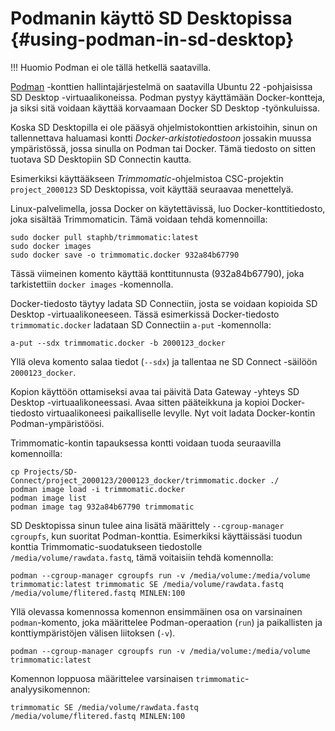 
# Podmanin käyttö SD Desktopissa {#using-podman-in-sd-desktop}

!!! Huomio
    Podman ei ole tällä hetkellä saatavilla.

[Podman](https://podman.io/) -konttien hallintajärjestelmä on saatavilla Ubuntu 22 -pohjaisissa SD Desktop -virtuaalikoneissa. Podman pystyy käyttämään Docker-kontteja, ja siksi sitä voidaan käyttää korvaamaan Docker SD Desktop -työnkuluissa.

Koska SD Desktopilla ei ole pääsyä ohjelmistokonttien arkistoihin, sinun on tallennettava haluamasi kontti _Docker-arkistotiedostoon_ jossakin muussa ympäristössä, jossa sinulla on Podman tai Docker. Tämä tiedosto on sitten tuotava SD Desktopiin SD Connectin kautta.

Esimerkiksi käyttääkseen _Trimmomatic_-ohjelmistoa CSC-projektin `project_2000123` SD Desktopissa, voit käyttää seuraavaa menettelyä.

Linux-palvelimella, jossa Docker on käytettävissä, luo Docker-konttitiedosto, joka sisältää Trimmomaticin. Tämä voidaan tehdä komennoilla:

```text
sudo docker pull staphb/trimmomatic:latest
sudo docker images
sudo docker save -o trimmomatic.docker 932a84b67790
```

Tässä viimeinen komento käyttää konttitunnusta (932a84b67790), joka tarkistettiin `docker images` -komennolla.

Docker-tiedosto täytyy ladata SD Connectiin, josta se voidaan kopioida SD Desktop -virtuaalikoneeseen. Tässä esimerkissä Docker-tiedosto `trimmomatic.docker` ladataan SD Connectiin `a-put` -komennolla:

```text
a-put --sdx trimmomatic.docker -b 2000123_docker
```

Yllä oleva komento salaa tiedot (`--sdx`) ja tallentaa ne SD Connect -säilöön `2000123_docker`.

Kopion käyttöön ottamiseksi avaa tai päivitä Data Gateway -yhteys SD Desktop -virtuaalikoneessasi. Avaa sitten pääteikkuna ja kopioi Docker-tiedosto virtuaalikoneesi paikalliselle levylle. Nyt voit ladata Docker-kontin Podman-ympäristöösi.

Trimmomatic-kontin tapauksessa kontti voidaan tuoda seuraavilla komennoilla:

```text
cp Projects/SD-Connect/project_2000123/2000123_docker/trimmomatic.docker ./
podman image load -i trimmomatic.docker
podman image list
podman image tag 932a84b67790 trimmomatic
```

SD Desktopissa sinun tulee aina lisätä määrittely `--cgroup-manager cgroupfs`, kun suoritat Podman-konttia. Esimerkiksi käyttäissäsi tuodun konttia Trimmomatic-suodatukseen tiedostolle `/media/volume/rawdata.fastq`, tämä voitaisiin tehdä komennolla:

```text
podman --cgroup-manager cgroupfs run -v /media/volume:/media/volume trimmomatic:latest trimmomatic SE /media/volume/rawdata.fastq /media/volume/flitered.fastq MINLEN:100
```

Yllä olevassa komennossa komennon ensimmäinen osa on varsinainen `podman`-komento, joka määrittelee Podman-operaation (`run`) ja paikallisten ja konttiympäristöjen välisen liitoksen (`-v`).

```text
podman --cgroup-manager cgroupfs run -v /media/volume:/media/volume trimmomatic:latest
```

Komennon loppuosa määrittelee varsinaisen `trimmomatic`-analyysikomennon:

```text
trimmomatic SE /media/volume/rawdata.fastq /media/volume/flitered.fastq MINLEN:100
```
